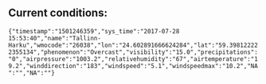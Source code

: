 ## Current conditions: 
 ``` {"timestamp":"1501246359","sys_time":"2017-07-28 15:53:40","name":"Tallinn-Harku","wmocode":"26038","lon":"24.602891666624284","lat":"59.398122222355134","phenomenon":"Overcast","visibility":"15.0","precipitations":"0","airpressure":"1003.2","relativehumidity":"67","airtemperature":"19.2","winddirection":"183","windspeed":"5.1","windspeedmax":"10.2","NA":"","NA":""} ```
